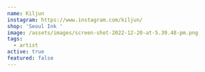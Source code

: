 ```yaml
---
name: Kiljun
instagram: https://www.instagram.com/kiljun/
shop: 'Seoul Ink '
image: /assets/images/screen-shot-2022-12-20-at-5.39.48-pm.png
tags:
  - artist
active: true
featured: false
---
```

